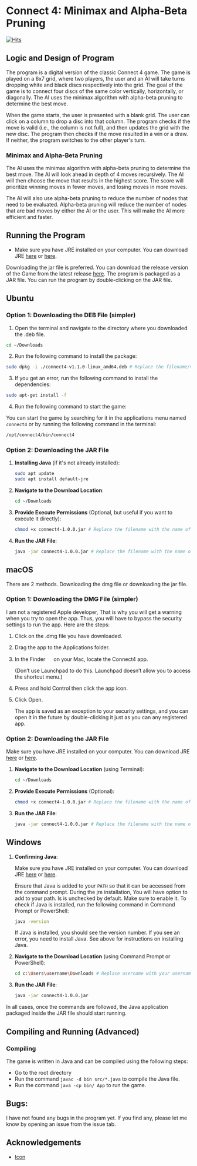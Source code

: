 # Connect 4: Minimax and Alpha-Beta Pruning

[![Hits](https://hits.sh/github.com/vmsaif/connect4-with-minimax-algorithm-in-java.svg?label=Visits&color=100b75)](https://hits.sh/github.com/vmsaif/connect4-with-minimax-algorithm-in-java/)

## Logic and Design of Program
The program is a digital version of the classic Connect 4 game. The game is played on a 6x7 grid, where two players, the user and an AI will take turns dropping white and black discs respectively into the grid. The goal of the game is to connect four discs of the same color vertically, horizontally, or diagonally. The AI uses the minimax algorithm with alpha-beta pruning to determine the best move. 

When the game starts, the user is presented with a blank grid. The user can click on a column to drop a disc into that column. The program checks if the move is valid (i.e., the column is not full), and then updates the grid with the new disc. The program then checks if the move resulted in a win or a draw. If neither, the program switches to the other player's turn.

### Minimax and Alpha-Beta Pruning
The AI uses the minimax algorithm with alpha-beta pruning to determine the best move. The AI will look ahead in depth of 4 moves recursively. The AI will then choose the move that results in the highest score. The score will prioritize winning moves in fewer moves, and losing moves in more moves.

The AI will also use alpha-beta pruning to reduce the number of nodes that need to be evaluated. Alpha-beta pruning will reduce the number of nodes that are bad moves by either the AI or the user. This will make the AI more efficient and faster. 

## Running the Program

- Make sure you have JRE installed on your computer. You can download JRE [here](https://adoptium.net/) or [here](https://www.oracle.com/java/technologies/javase-jre8-downloads.html).

Downloading the jar file is preferred. You can download the release version of the Game from the latest release [here](https://github.com/vmsaif/connect4-with-minimax-algorithm-in-java/releases). The program is packaged as a JAR file. You can run the program by double-clicking on the JAR file.

## **Ubuntu**

### Option 1: Downloading the DEB File (simpler)

1. Open the terminal and navigate to the directory where you downloaded the .deb file.

```bash
cd ~/Downloads
```

2. Run the following command to install the package:

```bash
sudo dpkg -i ./connect4-v1.1.0-linux_amd64.deb # Replace the filename/version with the name of the DEB file you downloaded
```
3. If you get an error, run the following command to install the dependencies:

```bash
sudo apt-get install -f
```

4. Run the following command to start the game:

You can start the game by searching for it in the applications menu named `connect4` or by running the following command in the terminal:
```bash
/opt/connect4/bin/connect4
```


### Option 2: Downloading the JAR File

1. **Installing Java** (if it's not already installed):
   ```bash
   sudo apt update
   sudo apt install default-jre
   ```

2. **Navigate to the Download Location**:
   ```bash
   cd ~/Downloads
   ```

3. **Provide Execute Permissions** (Optional, but useful if you want to execute it directly):
   ```bash
   chmod +x connect4-1.0.0.jar # Replace the filename with the name of the JAR file you downloaded
   ```

4. **Run the JAR File**:
   ```bash
   java -jar connect4-1.0.0.jar # Replace the filename with the name of the JAR file you downloaded
   ```

## **macOS**
There are 2 methods. Downloading the dmg file or downloading the jar file. 
### Option 1: Downloading the DMG File (simpler)
I am not a registered Apple developer, That is why you will get a warning when you try to open the app. Thus, you will have to bypass the security settings to run the app.
Here are the steps:

1. Click on the .dmg file you have downloaded. 

2. Drag the app to the Applications folder.

3. In the Finder <img src="https://help.apple.com/assets/63BCA927AAE78C58DD7FBE35/63BCA92EAAE78C58DD7FBE76/en_US/058e4af8e726290f491044219d2eee73.png" alt="" height="15" width="15" originalimagename="SharedGlobalArt/AppIconTopic_Finder.png"> on your Mac, locate the Connect4 app.

   (Don’t use Launchpad to do this. Launchpad doesn’t allow you to access the shortcut menu.)

4. Press and hold Control then click the app icon.

5. Click Open.

   The app is saved as an exception to your security settings, and you can open it in the future by double-clicking it just as you can any registered app.


### Option 2: Downloading the JAR File
Make sure you have JRE installed on your computer. You can download JRE [here](https://adoptium.net/) or [here](https://www.oracle.com/java/technologies/javase-jre8-downloads.html).

1. **Navigate to the Download Location** (using Terminal):
   ```bash
   cd ~/Downloads
   ```

3. **Provide Execute Permissions** (Optional):
   ```bash
   chmod +x connect4-1.0.0.jar # Replace the filename with the name of the JAR file you downloaded
   ```

4. **Run the JAR File**:
   ```bash
   java -jar connect4-1.0.0.jar # Replace the filename with the name of the JAR file you downloaded
   ```

## **Windows**

1. **Confirming Java**:

   Make sure you have JRE installed on your computer. You can download JRE [here](https://adoptium.net/) or [here](https://www.oracle.com/java/technologies/javase-jre8-downloads.html).

   Ensure that Java is added to your `PATH` so that it can be accessed from the command prompt. During the jre installation, You will have option to add to your path. Is is unchecked by default. Make sure to enable it.  To check if Java is installed, run the following command in Command Prompt or PowerShell:
   ```bash
   java -version
   ```
   If Java is installed, you should see the version number. If you see an error, you need to install Java. See above for instructions on installing Java.

2. **Navigate to the Download Location** (using Command Prompt or PowerShell):
   ```bash
   cd c:\Users\username\Downloads # Replace username with your username
   ```

3. **Run the JAR File**:
   ```bash
   java -jar connect4-1.0.0.jar
   ```

In all cases, once the commands are followed, the Java application packaged inside the JAR file should start running.


## Compiling and Running (Advanced)
### Compiling
The game is written in Java and can be compiled using the following steps:

- Go to the root directory
- Run the command `javac -d bin src/*.java` to compile the Java file.
- Run the command `java -cp bin/ App` to run the game.


## Bugs:
I have not found any bugs in the program yet. If you find any, please let me know by opening an issue from the issue tab.

## Acknowledgements
- [Icon](https://icon-icons.com/icon/grid-board-cell-table/187134)